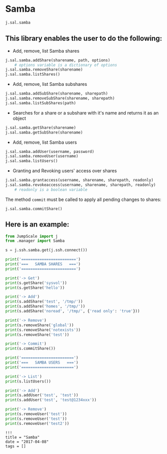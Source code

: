 # Samba

```python
j.sal.samba
```

## This library enables the user to do the following:

- Add, remove, list Samba shares

```python
j.sal.samba.addShare(sharename, path, options)
    # options variable is a dictionary of options
j.sal.samba.removeShare(sharename)
j.sal.samba.listShares()
```

- Add, remove, list Samba subshares

```python
j.sal.samba.addSubShare(sharename, sharepath)
j.sal.samba.removeSubShare(sharename, sharepath)
j.sal.samba.listSubShares(path)
```

- Searches for a share or a subshare with it's name and returns it as an object

```python
j.sal.samba.getShare(sharename)
j.sal.samba.getSubShare(sharename)
```

- Add, remove, list Samba users

```python
j.sal.samba.addUser(username, password)
j.sal.samba.removeUser(username)
j.sal.samba.listUsers()
```

- Granting and Revoking users' access over shares

```python
j.sal.samba.grantaccess(username, sharename, sharepath, readonly)
j.sal.samba.revokeaccess(username, sharename, sharepath, readonly)
    # readonly is a boolean variable
```

The method `commit` must be called to apply all pending changes to shares:

`j.sal.samba.commitShare()`

## Here is an example:

```python
from JumpScale import j
from .manager import Samba

s = j.ssh.samba.get(j.ssh.connect())

print('========================')
print('===   SAMBA SHARES   ===')
print('========================')

print('-> Get')
print(s.getShare('sysvol'))
print(s.getShare('hello'))

print('-> Add')
print(s.addShare('test', '/tmp/'))
print(s.addShare('homes', '/tmp/'))
print(s.addShare('noread', '/tmp/', {'read only': 'true'}))

print('-> Remove')
print(s.removeShare('global'))
print(s.removeShare('notexists'))
print(s.removeShare('test'))

print('-> Commit')
print(s.commitShare())

print('=======================')
print('===   SAMBA USERS   ===')
print('=======================')

print('-> List')
print(s.listUsers())

print('-> Add')
print(s.addUser('test', 'test'))
print(s.addUser('test', 'test@1234xxx'))

print('-> Remove')
print(s.removeUser('test'))
print(s.removeUser('test'))
print(s.removeUser('test2'))
```

```
!!!
title = "Samba"
date = "2017-04-08"
tags = []
```
